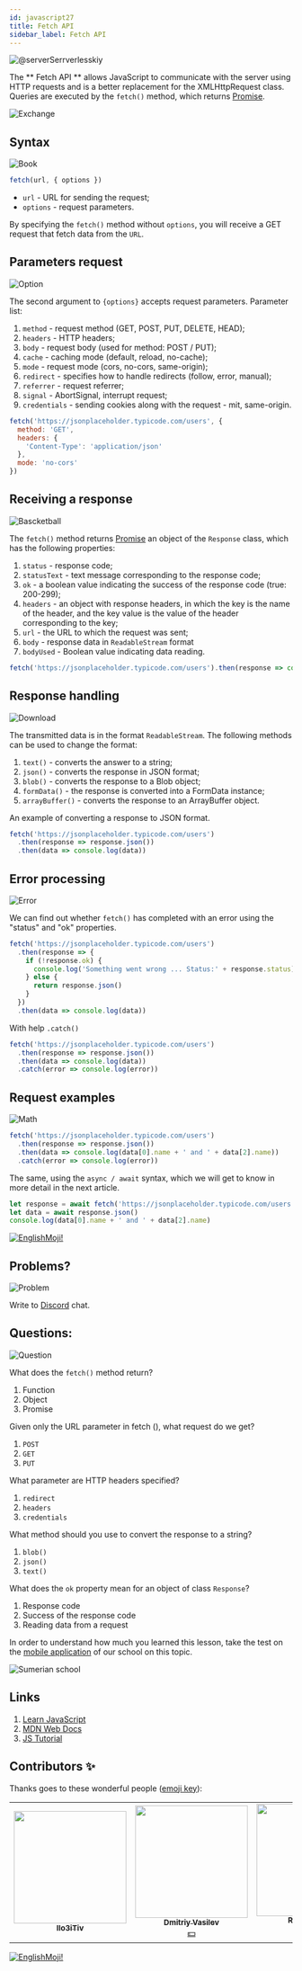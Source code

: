 ```yaml
---
id: javascript27
title: Fetch API
sidebar_label: Fetch API
---
```


![@serverSerrverlesskiy](/img/javascript/headers/28.jpg)

The ** Fetch API ** allows JavaScript to communicate with the server using HTTP requests and is a better replacement for the XMLHttpRequest class. Queries are executed by the `fetch()` method, which returns [Promise](https://react-native-village.github.io/docs/javascript24).

![Exchange](https://media.giphy.com/media/OPQiZUC381IJ8Sh7UY/giphy.gif)

## Syntax

![Book](https://media.giphy.com/media/l0HlOBZcl7sbV6LnO/giphy.gif)

```jsx
fetch(url, { options })
```

- `url` - URL for sending the request;
- `options` - request parameters.

By specifying the `fetch()` method without `options`, you will receive a GET request that fetch data from the `URL`.

## Parameters request

![Option](https://media.giphy.com/media/AazZSBdhIdH9K/giphy.gif)

The second argument to `{options}` accepts request parameters. Parameter list:

1. `method` - request method (GET, POST, PUT, DELETE, HEAD);
2. `headers` - HTTP headers;
3. `body` - request body (used for method: POST / PUT);
4. `cache` - caching mode (default, reload, no-cache);
5. `mode` - request mode (cors, no-cors, same-origin);
6. `redirect` - specifies how to handle redirects (follow, error, manual);
7. `referrer` - request referrer;
8. `signal` - AbortSignal, interrupt request;
9. `credentials` - sending cookies along with the request - mit, same-origin.

```jsx
fetch('https://jsonplaceholder.typicode.com/users', {
  method: 'GET',
  headers: {
    'Content-Type': 'application/json'
  },
  mode: 'no-cors'
})
```

## Receiving a response

![Bascketball](https://media.giphy.com/media/l0MYwdebx8o0XI56E/giphy.gif)

The `fetch()` method returns [Promise](https://react-native-village.github.io/docs/javascript24) an object of the `Response` class, which has the following properties:

1. `status` - response code;
2. `statusText` - text message  corresponding to the response code;
3. `ok` - a boolean value indicating the success of the response code (true: 200-299);
4. `headers` - an object with response headers, in which the key is the name of the header, and the key value is the value of the header corresponding to the key;
5. `url` - the URL to which the request was sent;
6. `body` - response data in `ReadableStream` format
7. `bodyUsed` - Boolean value indicating data reading.

```javascript
fetch('https://jsonplaceholder.typicode.com/users').then(response => console.log(response))
```

## Response handling

![Download](https://media.giphy.com/media/ECoFRCrMgVoQg/giphy.gif)

The transmitted data is in the format `ReadableStream`. The following methods can be used to change the format:

1. `text()` - converts the answer to a string;
2. `json()` - converts the response in JSON format;
3. `blob()` - converts the response to a Blob object;
4. `formData()` - the response is converted into a FormData instance;
5. `arrayBuffer()` - converts the response to an ArrayBuffer object.

An example of converting a response to JSON format.

```jsx
fetch('https://jsonplaceholder.typicode.com/users')
  .then(response => response.json())
  .then(data => console.log(data))
```

## Error processing

![Error](https://media.giphy.com/media/DHBGehJ3FSZEygszX3/giphy.gif)

We can find out whether `fetch()` has completed with an error using the "status" and "ok" properties.

```jsx
fetch('https://jsonplaceholder.typicode.com/users')
  .then(response => {
    if (!response.ok) {
      console.log('Something went wrong ... Status:' + response.status)
    } else {
      return response.json()
    }
  })
  .then(data => console.log(data))
```

With help `.catch()`

```jsx
fetch('https://jsonplaceholder.typicode.com/users')
  .then(response => response.json())
  .then(data => console.log(data))
  .catch(error => console.log(error))
```

## Request examples

![Math](https://media.giphy.com/media/xT1Ra5h24Eliux3UVq/giphy.gif)

```javascript
fetch('https://jsonplaceholder.typicode.com/users')
  .then(response => response.json())
  .then(data => console.log(data[0].name + ' and ' + data[2].name))
  .catch(error => console.log(error))
```

The same, using the `async / await` syntax, which we will get to know in more detail in the next article.

```javascript
let response = await fetch('https://jsonplaceholder.typicode.com/users')
let data = await response.json()
console.log(data[0].name + ' and ' + data[2].name)
```

 [![EnglishMoji!](/img/logo/englishmoji.png)](https://link-to.app/xvh7Ush9kl)

## Problems?

![Problem](https://media.giphy.com/media/xTiTnGeUsWOEwsGoG4/giphy.gif)

Write to [Discord](https://discord.gg/6GDAfXn) chat.

## Questions:

![Question](https://media.giphy.com/media/l0HlRnAWXxn0MhKLK/giphy.gif)

What does the `fetch()` method return?

1. Function
2. Object
3. Promise

Given only the URL parameter in fetch (), what request do we get?

1. `POST`
2. `GET`
3. `PUT`

What parameter are HTTP headers specified?

1. `redirect`
2. `headers`
3. `credentials`

What method should you use to convert the response to a string?

1. `blob()`
2. `json()`
3. `text()`

What does the `ok` property mean for an object of class `Response`?

1. Response code
2. Success of the response code
3. Reading data from a request

In order to understand how much you learned this lesson, take the test on the [mobile application](http://onelink.to/njhc95) of our school on this topic.

![Sumerian school](/img/app.jpg)

## Links

1. [Learn JavaScript](https://learn.javascript.ru/fetch)
2. [MDN Web Docs](https://developer.mozilla.org/ru/docs/Web/API/Fetch_API/Using_Fetch)
3. [JS Tutorial](https://www.javascripttutorial.net/javascript-fetch-api/)

## Contributors ✨

Thanks goes to these wonderful people ([emoji key](https://allcontributors.org/docs/en/emoji-key)):

<table>
  <tr> 
    <td align="center"><a href="https://github.com/IIo3iTiv"><img src="https://avatars1.githubusercontent.com/u/72025062?v=4?s=200" width="200px;" alt=""/><br /><sub><b>IIo3iTiv</b></sub></a><br /><a href="https://github.com/gHashTag/react-native-village/commits?author=IIo3iTiv" title="Documentation">  </a></td>
    <td align="center"><a href="https://fullstackserverless.github.io/"><img src="https://avatars0.githubusercontent.com/u/6774813?v=4?s=200" width="200px;" alt=""/><br /><sub><b>Dmitriy Vasilev</b></sub></a><br /><a href="#financial-gHashTag" title="Financial">💵</a></td>
    <td align="center"><a href="https://github.com/Resoner2005"><img src="https://avatars1.githubusercontent.com/u/75675814?v=4?s=200" width="200px;" alt=""/><br /><sub><b>Resoner2005</b></sub></a><br /><a href="https://github.com/gHashTag/react-native-village/issues?q=author%3AResoner2005" title="Bug reports">🐛 🎨 🖋</a></td>
    <td align="center"><a href="https://github.com/Navernoss"><img src="https://avatars0.githubusercontent.com/u/75784137?v=4?s=200" width="200px;" alt=""/><br /><sub><b>Navernoss</b></sub></a><br /><a href="#content-Navernoss" title="Content">🖋 🐛 🎨 </a></td>
  </tr>
  
</table>

[![EnglishMoji!](/img/logo/englishmoji.png)](https://link-to.app/xvh7Ush9kl)

